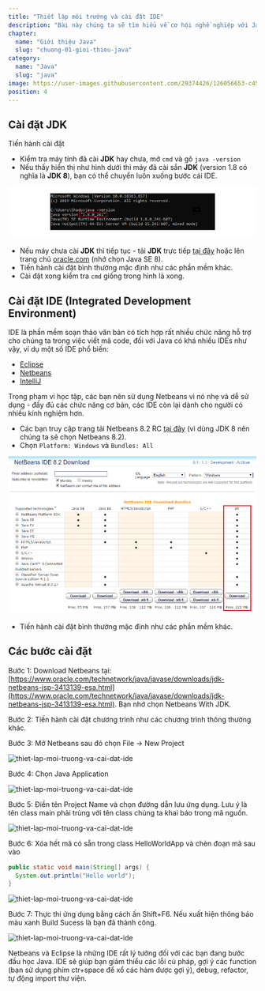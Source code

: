 ```yaml
---
title: "Thiết lập môi trường và cài đặt IDE"
description: "Bài này chúng ta sẽ tìm hiểu về cơ hội nghề nghiệp với Java"
chapter:
  name: "Giới thiệu Java"
  slug: "chuong-01-gioi-thieu-java"
category:
  name: "Java"
  slug: "java"
image: https://user-images.githubusercontent.com/29374426/126056653-c45effaa-d29d-4e4d-857d-845388633329.png
position: 4
---
```


## Cài đặt JDK

Tiến hành cài đặt

- Kiểm tra máy tính đã cài **JDK** hay chưa, mở `cmd` và gõ `java -version`
- Nếu thấy hiển thị như hình dưới thì máy đã cài sắn **JDK** (version 1.8 có nghĩa là **JDK 8**), bạn có thể chuyển luôn xuống bước cái IDE.

![Cài đặt JDK](https://github.com/AnestAcademy/Course-Java-Introduce/blob/master/Images/check-jdk.PNG)

- Nếu máy chưa cài **JDK** thì tiếp tục - tải **JDK** trực tiếp [tại đây](https://drive.google.com/file/d/1YT-OeFTLAgpbBt_WGY6_sn9RQz2s1nu8/view?usp=sharing) hoặc lên trang chủ [oracle.com](https://www.oracle.com/java/technologies/javase-downloads.html) (nhớ chọn Java SE 8).
- Tiến hành cài đặt bình thường mặc định như các phần mềm khác.
- Cài đặt xong kiểm tra `cmd` giống trong hình là xong.

## Cài đặt IDE (Integrated Development Environment)

IDE là phần mềm soạn thảo văn bản có tích hợp rất nhiều chức năng hỗ trợ cho chúng ta trong việc viết mã code, đối với Java có khá nhiều IDEs như vậy, ví dụ một số IDE phổ biến:

- [Eclipse](https://www.eclipse.org/)
- [Netbeans](https://netbeans.org/)
- [IntelliJ](https://www.jetbrains.com/idea/)

Trọng phạm vi học tập, các bạn nên sử dụng Netbeans vì nó nhẹ và dễ sử dụng - đầy đủ các chức năng cơ bản, các IDE còn lại dành cho người có nhiều kinh nghiệm hơn.

- Các bạn truy cập trang tải Netbeans 8.2 RC [tại đây](https://netbeans.org/downloads/8.2/rc/) (vì dùng JDK 8 nên chúng ta sẽ chọn Netbeans 8.2).
- Chọn `Platform: Windows` và `Bundles: All`

![Cài đặt IDE](https://github.com/AnestAcademy/Course-Java-Introduce/blob/master/Images/netbeans8.2.PNG)

- Tiến hành cài đặt bình thường mặc định như các phần mềm khác.

## Các bước cài đặt

Bước 1: Download Netbeans tại: [https://www.oracle.com/technetwork/java/javase/downloads/jdk-netbeans-jsp-3413139-esa.html](https://www.oracle.com/technetwork/java/javase/downloads/jdk-netbeans-jsp-3413139-esa.html). Bạn nhớ chọn Netbeans With JDK.

Bước 2: Tiến hành cài đặt chương trình như các chương trình thông thường khác.

Bước 3: Mở Netbeans sau đó chọn File -> New Project

![thiet-lap-moi-truong-va-cai-dat-ide](https://user-images.githubusercontent.com/29374426/129512215-3dfa4f02-33ef-4fe6-9d1b-565239693fd9.png)

Bước 4: Chọn Java Application

![thiet-lap-moi-truong-va-cai-dat-ide](https://user-images.githubusercontent.com/29374426/129512231-bb0b611c-a729-412f-8406-4bb55fa18a3c.png)

Bước 5: Điền tên Project Name và chọn đường dẫn lưu ứng dụng. Lưu ý là tên class main phải trùng với tên class chúng ta khai báo trong mã nguồn.

![thiet-lap-moi-truong-va-cai-dat-ide](https://user-images.githubusercontent.com/29374426/129512240-d4f36cd7-46ed-49bf-a987-eed66ac8c1a6.png)

Bước 6: Xóa hết mã có sẵn trong class HelloWorldApp và chèn đoạn mã sau vào

```java
public static void main(String[] args) {
  System.out.println("Hello world");
}
```

![thiet-lap-moi-truong-va-cai-dat-ide](https://user-images.githubusercontent.com/29374426/129512251-96d18e6f-0e93-4ad7-91eb-565495b9d205.png)

Bước 7: Thực thi ứng dụng bằng cách ấn Shift+F6. Nếu xuất hiện thông báo màu xanh Build Sucess là bạn đã thành công.

![thiet-lap-moi-truong-va-cai-dat-ide](https://user-images.githubusercontent.com/29374426/129512259-3d7c67df-fdb1-46a5-bcc4-8c7a00b17107.png)

Netbeans và Eclipse là những IDE rất lý tưởng đối với các bạn đang bước đầu học Java. IDE sẽ giúp bạn giảm thiểu các lỗi cú pháp, gợi ý các function (bạn sử dụng phím ctr+space để xổ các hàm được gợi ý), debug, refactor, tự động import thư viện.
